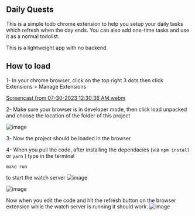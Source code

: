 ## Daily Quests
This is a simple todo chrome extension to help you setup your daily tasks which refresh when the day ends. You can also add one-time tasks and use it as a normal todolist.

This is a lightweight app with no backend.

## How to load
1- In your chrome browser, click on the top right 3 dots then click Extensions > Manage Extensions

[Screencast from 07-30-2023 12:30:36 AM.webm](https://github.com/MoAtefAmer/DailyTaskTrackerExtension/assets/47057819/2f16e361-1427-46cf-86c7-e89f25a69d3b)


2- Make sure your browser is in developer mode, then click load unpacked and choose the location of the folder of this project

![image](https://github.com/MoAtefAmer/DailyTaskTrackerExtension/assets/47057819/a8d0aeeb-a158-4b3f-8144-22debaec8443)


3- Now the project should be loaded in the browser

4- When you pull the code, after installing the dependacies (via ```npm install``` or ```yarn``` ) type in the terminal
```
make run
```
to start the watch server
![image](https://github.com/MoAtefAmer/DailyTaskTrackerExtension/assets/47057819/97079b49-dbec-4a3d-8c78-1d7a46fb5b2f)


![image](https://github.com/MoAtefAmer/DailyTaskTrackerExtension/assets/47057819/903b27ec-0171-4438-bca4-57258c5f4c5a)

Now when you edit the code and hit the refresh button on the browser extension while the watch server is running it should work.
![image](https://github.com/MoAtefAmer/DailyTaskTrackerExtension/assets/47057819/bb37b0a7-a95a-42c6-8869-02e6b496bcdf)




